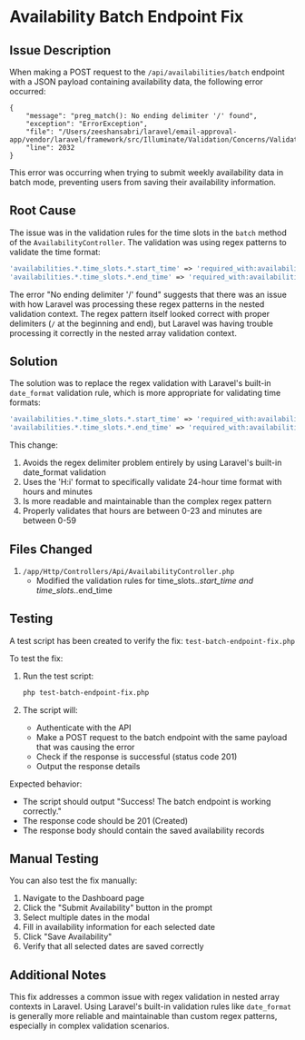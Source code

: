 # Availability Batch Endpoint Fix

## Issue Description

When making a POST request to the `/api/availabilities/batch` endpoint with a JSON payload containing availability data, the following error occurred:

```
{
    "message": "preg_match(): No ending delimiter '/' found",
    "exception": "ErrorException",
    "file": "/Users/zeeshansabri/laravel/email-approval-app/vendor/laravel/framework/src/Illuminate/Validation/Concerns/ValidatesAttributes.php",
    "line": 2032
}
```

This error was occurring when trying to submit weekly availability data in batch mode, preventing users from saving their availability information.

## Root Cause

The issue was in the validation rules for the time slots in the `batch` method of the `AvailabilityController`. The validation was using regex patterns to validate the time format:

```php
'availabilities.*.time_slots.*.start_time' => 'required_with:availabilities.*.time_slots|string|regex:/^([0-1]?[0-9]|2[0-3]):[0-5][0-9]$/',
'availabilities.*.time_slots.*.end_time' => 'required_with:availabilities.*.time_slots|string|regex:/^([0-1]?[0-9]|2[0-3]):[0-5][0-9]$/',
```

The error "No ending delimiter '/' found" suggests that there was an issue with how Laravel was processing these regex patterns in the nested validation context. The regex pattern itself looked correct with proper delimiters (`/` at the beginning and end), but Laravel was having trouble processing it correctly in the nested array validation context.

## Solution

The solution was to replace the regex validation with Laravel's built-in `date_format` validation rule, which is more appropriate for validating time formats:

```php
'availabilities.*.time_slots.*.start_time' => 'required_with:availabilities.*.time_slots|string|date_format:H:i',
'availabilities.*.time_slots.*.end_time' => 'required_with:availabilities.*.time_slots|string|date_format:H:i',
```

This change:
1. Avoids the regex delimiter problem entirely by using Laravel's built-in date_format validation
2. Uses the 'H:i' format to specifically validate 24-hour time format with hours and minutes
3. Is more readable and maintainable than the complex regex pattern
4. Properly validates that hours are between 0-23 and minutes are between 0-59

## Files Changed

1. `/app/Http/Controllers/Api/AvailabilityController.php`
   - Modified the validation rules for time_slots.*.start_time and time_slots.*.end_time

## Testing

A test script has been created to verify the fix: `test-batch-endpoint-fix.php`

To test the fix:

1. Run the test script:
   ```bash
   php test-batch-endpoint-fix.php
   ```

2. The script will:
   - Authenticate with the API
   - Make a POST request to the batch endpoint with the same payload that was causing the error
   - Check if the response is successful (status code 201)
   - Output the response details

Expected behavior:
- The script should output "Success! The batch endpoint is working correctly."
- The response code should be 201 (Created)
- The response body should contain the saved availability records

## Manual Testing

You can also test the fix manually:

1. Navigate to the Dashboard page
2. Click the "Submit Availability" button in the prompt
3. Select multiple dates in the modal
4. Fill in availability information for each selected date
5. Click "Save Availability"
6. Verify that all selected dates are saved correctly

## Additional Notes

This fix addresses a common issue with regex validation in nested array contexts in Laravel. Using Laravel's built-in validation rules like `date_format` is generally more reliable and maintainable than custom regex patterns, especially in complex validation scenarios.
